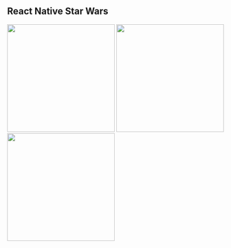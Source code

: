 ## React Native Star Wars

<img src="https://github.com/user-attachments/assets/494fa421-d6f2-4426-9fb1-f6d9475b8ec1" width="250" />
<img src="https://github.com/user-attachments/assets/68116bc0-8606-4750-ae70-8ed67e7a05c8" width="250" />
<img src="https://github.com/user-attachments/assets/42703adf-ac49-46cf-bf1e-b09a035b5886" width="250" />
